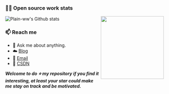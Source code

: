 ### 👨‍💻 Open source work stats

![Plain-ww's Github stats](https://github-readme-stats.vercel.app/api?username=Plain-ww&show_icons=true)<img align='right' src='https://octodex.github.com/images/hula_loop_octodex03.gif' width='200"'>

### 📫 Reach me 
- 💬 Ask me about anything.
- ☁️ <a href = "https://plain-ww.github.io/Blogs/">Blog</a>
- 📧 <a href="mailto:wang.wei@bupt.edu.cn">Email</a>
- 📖 <a href = "https://blog.csdn.net/weixin_44832912">CSDN</a>

***Welcome to do ⭐ my repository if you find it interesting, at least your star could make me stay on track and be motivated.***